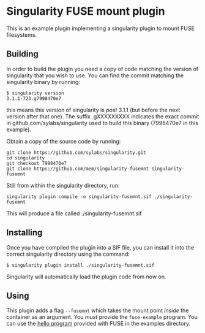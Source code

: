 Singularity FUSE mount plugin
=============================

This is an example plugin implementing a singularity plugin to mount
FUSE filesystems.

Building
--------

In order to build the plugin you need a copy of code matching the
version of singularity that you wish to use. You can find the commit
matching the singularity binary by running:

    $ singularity version
    3.1.1-723.g7998470e7

this means this version of singularity is _post_ 3.1.1 (but before the
next version after that one). The suffix .gXXXXXXXXX indicates the exact
commit in github.com/sylabs/singularity used to build this binary
(7998470e7 in this example).

Obtain a copy of the source code by running:

    git clone https://github.com/sylabs/singularity.git
    cd singularity
    git checkout 7998470e7
    git clone https://github.com/mem/singularity-fusemnt singularity-fusemnt

Still from within the singularity directory, run:

	singularity plugin compile -o singularity-fusemnt.sif ./singularity-fusemnt

This will produce a file called ./singularity-fusemnt.sif

Installing
----------

Once you have compiled the plugin into a SIF file, you can install it
into the correct singularity directory using the command:

	$ singularity plugin install ./singularity-fusemnt.sif

Singularity will automatically load the plugin code from now on.

Using
-----

This plugin adds a flag `--fusemnt` which takes the mount point _inside_
the container as an argument. You _must_ provide the `fuse-example`
program. You can use the [hello
program](https://github.com/libfuse/libfuse/blob/master/example/hello.c)
provided with FUSE in the examples directory.

